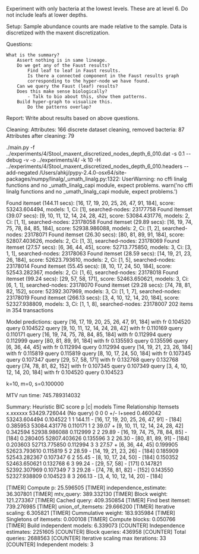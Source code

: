 Experiment with only bacteria at the lowest levels. These are at level 6. Do not include leafs at lower depths.


Setup:
    Sample abundance counts are made relative to the sample.
    Data is discretized with the maxent discretization.

Questions:

    What is the summary?
        Assert nothing is in same lineage.
        Do we get any of the Faust results?
            Find leaf to leaf in Faust results.
            Is there a connected component in the Faust results graph
            corresponding to the hyper-node we have found.
        Can we query the Faust (leaf) results?
        Does this make sense biologically?
            - Talk to bio about this, show them patterns.
        Build hyper-graph to visualize this.
            Do the patterns overlap?

Report:
    Write about results based on above questions.

Cleaning:
Attributes:  166
discrete dataset cleaning, removed bacteria:  87
Attributes after cleaning:  79

./main.py -f ../experiments/4/Stool_maxent_discretized_nodes_depth_6_010.dat -s 0.1 --debug -v -o ../experiments/4/ -k 10 -H ../experiments/4/Stool_maxent_discretized_nodes_depth_6_010.headers --add-negated
/Users/ahkj/pypy-2.4.0-osx64/site-packages/numpy/linalg/_umath_linalg.py:1322: UserWarning: no cffi linalg functions and no _umath_linalg_capi module, expect problems.
  warn('no cffi linalg functions and no _umath_linalg_capi module, expect problems.')



Found itemset (144.11 secs): [16, 17, 19, 20, 25, 26, 47, 91, 184], score: 53243.604494, models: 1, Ci: [1], searched-nodes: 23177758
Found itemset (39.07 secs): [9, 10, 11, 12, 14, 24, 28, 42], score: 53084.431776, models: 2, Ci: [1, 1], searched-nodes: 23178058
Found itemset (29.89 secs): [16, 19, 74, 75, 78, 84, 85, 184], score: 52938.986088, models: 2, Ci: [1, 2], searched-nodes: 23178071
Found itemset (26.30 secs): [80, 81, 89, 91, 184], score: 52807.403626, models: 2, Ci: [1, 3], searched-nodes: 23178069
Found itemset (27.57 secs): [6, 36, 44, 45], score: 52713.775850, models: 3, Ci: [3, 1, 1], searched-nodes: 23178063
Found itemset (28.59 secs): [14, 19, 21, 23, 26, 184], score: 52623.793610, models: 2, Ci: [1, 5], searched-nodes: 23178014
Found itemset (55.45 secs): [8, 10, 17, 24, 50, 184], score: 52543.282367, models: 2, Ci: [1, 6], searched-nodes: 23178018
Found itemset (99.24 secs): [29, 57, 58, 171], score: 52463.650621, models: 3, Ci: [6, 1, 1], searched-nodes: 23178070
Found itemset (29.28 secs): [74, 78, 81, 82, 152], score: 52392.307969, models: 3, Ci: [1, 1, 7], searched-nodes: 23178019
Found itemset (266.13 secs): [3, 4, 10, 12, 14, 20, 184], score: 52327.938809, models: 3, Ci: [1, 1, 8], searched-nodes: 23178007
202 items in 354 transactions

Model predictions:
query [16, 17, 19, 20, 25, 26, 47, 91, 184] with fr 0.104520 query 0.104522
query [9, 10, 11, 12, 14, 24, 28, 42] with fr 0.110169 query 0.110171
query [16, 19, 74, 75, 78, 84, 85, 184] with fr 0.112994 query 0.112999
query [80, 81, 89, 91, 184] with fr 0.135593 query 0.135596
query [6, 36, 44, 45] with fr 0.112994 query 0.112994
query [14, 19, 21, 23, 26, 184] with fr 0.115819 query 0.115819
query [8, 10, 17, 24, 50, 184] with fr 0.107345 query 0.107347
query [29, 57, 58, 171] with fr 0.132768 query 0.132768
query [74, 78, 81, 82, 152] with fr 0.107345 query 0.107349
query [3, 4, 10, 12, 14, 20, 184] with fr 0.104520 query 0.104523

k=10, m=0, s=0.100000

MTV run time:  745.789314032

Summary: 
Heuristic    BIC score   p       |c|     models  Time    Relationship    Itemsets
x.xxxxxx     53429.726044    (No query)      0   0   0   +/-         I+seed
0.460042     53243.604494    0.104522    1   1   144.11      -       [16, 17, 19, 20, 25, 26, 47, 91] - [184]
0.385953     53084.431776    0.110171    1   2   39.07   +       [9, 10, 11, 12, 14, 24, 28, 42]
0.342594     52938.986088    0.112999    2   2   29.89   -       [16, 19, 74, 75, 78, 84, 85] - [184]
0.280405     52807.403626    0.135596    3   2   26.30   -       [80, 81, 89, 91] - [184]
0.203603     52713.775850    0.112994    3   3   27.57   +       [6, 36, 44, 45]
0.199905     52623.793610    0.115819    5   2   28.59   -       [14, 19, 21, 23, 26] - [184]
0.185909     52543.282367    0.107347    6   2   55.45   -       [8, 10, 17, 24, 50] - [184]
0.150352     52463.650621    0.132768    6   3   99.24   -       [29, 57, 58] - [171]
0.147821     52392.307969    0.107349    7   3   29.28   -       [74, 78, 81, 82] - [152]
0.143550     52327.938809    0.104523    8   3   266.13      -       [3, 4, 10, 12, 14, 20] - [184]

[TIMER] Compute p: 25.596505
[TIMER] independence_estimate: 36.307801
[TIMER] mtv_query: 389.332130
[TIMER] Block weight: 121.273367
[TIMER] Cached query: 409.350854
[TIMER] Find best itemset: 739.276985
[TIMER] union_of_itemsets: 29.666200
[TIMER] Iterative scaling: 6.305821
[TIMER] Cummulative weight: 183.935984
[TIMER] Singletons of itemsets: 0.000108
[TIMER] Compute blocks: 0.050766
[TIMER] Build independent models: 6.339073
[COUNTER] Independence estimates: 2251605
[COUNTER] Block queries: 436958
[COUNTER] Total queries: 2688563
[COUNTER] Iterative scaling max iterations: 33
[COUNTER] Independent models: 3